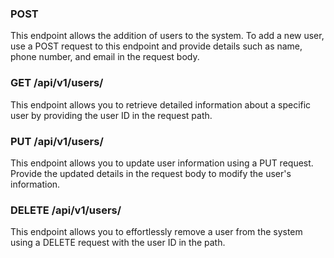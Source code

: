 ### POST
This endpoint allows the addition of users to the system. To add a new user, use a POST request to this endpoint and provide details such as name, phone number, and email in the request body.
### GET /api/v1/users/
This endpoint allows you to retrieve detailed information about a specific user by providing the user ID in the request path.
### PUT /api/v1/users/
This endpoint allows you to update user information using a PUT request. Provide the updated details in the request body to modify the user's information.
### DELETE /api/v1/users/
This endpoint allows you to effortlessly remove a user from the system using a DELETE request with the user ID in the path.
